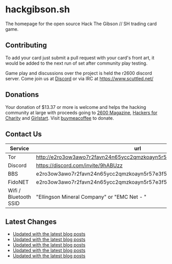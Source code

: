 # hackgibson.sh
The homepage for the open source Hack The Gibson // SH trading card game.


## Contributing

To add your card just submit a pull request with your card's front art, it would be added to the next run of set after community play testing.

Game play and discussions over the project is held the r2600 discord server. Come join us at [Discord](https://discord.com/invite/9hABUzz) or via IRC at https://www.scuttled.net/


## Donations

Your donation of $13.37 or more is welcome and helps the hacking community at large with proceeds going to [2600 Magazine](https://2600.com/), [Hackers for Charity](https://hackersforcharity.org) and [Girlstart](https://girlstart.org).  Visit [buymeacoffee](https://www.buymeacoffee.com/hackgibson.sh) to donate.


## Contact Us

Service | url
-|-
Tor | http://e2ro3ow3awo7r2favn24n65ycc2qmzkoayn5r57e3f56nvjwdcgg32ad.onion
Discord | https://discord.com/invite/9hABUzz
BBS | e2ro3ow3awo7r2favn24n65ycc2qmzkoayn5r57e3f56nvjwdcgg32ad.onion:23
FidoNET | e2ro3ow3awo7r2favn24n65ycc2qmzkoayn5r57e3f56nvjwdcgg32ad.onion:24554
Wifi / Bluetooth SSID | "Ellingson Mineral Company" or "EMC Net - <fidonet address>"

## Latest Changes
<!-- BLOG-POST-LIST:START -->
- [Updated with the latest blog posts](https://github.com/DFW2600/hackgibson.sh/commit/8180b853850ceabdae748e8f10bb198f5479df48)
- [Updated with the latest blog posts](https://github.com/DFW2600/hackgibson.sh/commit/0f919470572a703bf0279b8f102cd51bc07f28af)
- [Updated with the latest blog posts](https://github.com/DFW2600/hackgibson.sh/commit/8a00b8c40bcf254cdc428af8d66e0910f78ab5dd)
- [Updated with the latest blog posts](https://github.com/DFW2600/hackgibson.sh/commit/bf26175751c518e61fb2368a1668cb6fbeb6a751)
- [Updated with the latest blog posts](https://github.com/DFW2600/hackgibson.sh/commit/5315d0fd7a7c57841e6ad97a2a8aab7a5d06cfe1)
<!-- BLOG-POST-LIST:END -->
